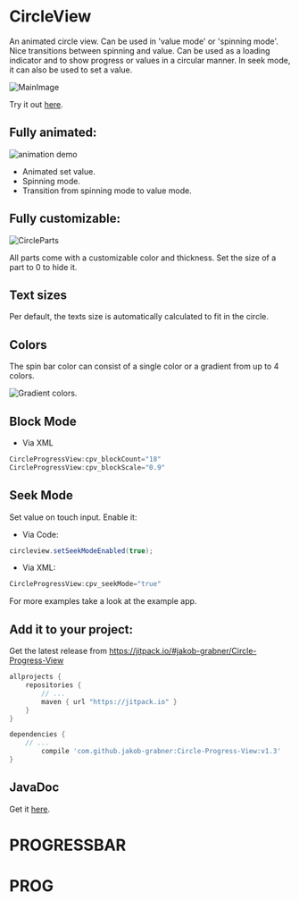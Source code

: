 # CircleView
An animated circle view. Can be used in 'value mode' or 'spinning mode'. Nice transitions between spinning and value. Can be used as a loading indicator and to show progress or values in a circular manner. In seek mode, it can also be used to set a value.

![MainImage](https://raw.githubusercontent.com/jakob-grabner/Circle-Progress-View/master/media/big.png)

Try it out [here](https://play.google.com/store/apps/details?id=at.grabner.example.circleprogressview).

## Fully animated:
![animation demo](https://raw.githubusercontent.com/jakob-grabner/Circle-Progress-View/master/media/demo.gif)

- Animated set value.
- Spinning mode.
- Transition from spinning mode to value mode.

## Fully customizable:

![CircleParts](https://raw.githubusercontent.com/jakob-grabner/Circle-Progress-View/master/media/CircleParts.PNG)

All parts come with a customizable color and thickness. Set the size of a part to 0 to hide it. 

## Text sizes
Per default, the texts size is automatically calculated to fit in the circle. 

## Colors
The spin bar color can consist of a single color or a gradient from up to 4 colors.

![Gradient colors.](https://raw.githubusercontent.com/jakob-grabner/Circle-Progress-View/master/media/ColorGradient.jpg)

## Block Mode
- Via XML
```java
CircleProgressView:cpv_blockCount="18"
CircleProgressView:cpv_blockScale="0.9"
```

## Seek Mode
Set value on touch input. Enable it:
- Via Code:
```java
circleview.setSeekModeEnabled(true);
```
- Via XML:
```java
CircleProgressView:cpv_seekMode="true"
```


For more examples take a look at the example app.


## Add it to your project:

Get the latest release from https://jitpack.io/#jakob-grabner/Circle-Progress-View 
```groovy
allprojects {
    repositories {
        // ...
        maven { url "https://jitpack.io" }
    }
}

dependencies {
	// ...
        compile 'com.github.jakob-grabner:Circle-Progress-View:v1.3'
}
```
## JavaDoc

Get it [here](https://jitpack.io/com/github/jakob-grabner/Circle-Progress-View/v1.3/javadoc/).
# PROGRESSBAR
# PROG
